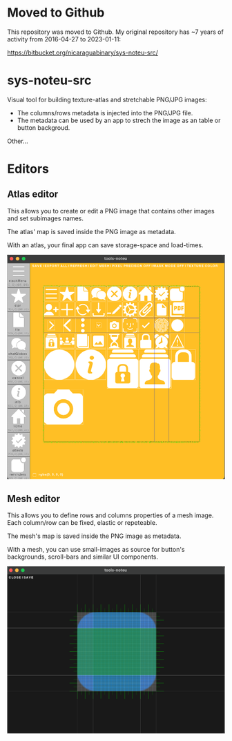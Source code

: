 # Moved to Github

This repository was moved to Github. My original repository has ~7 years of activity from 2016-04-27 to 2023-01-11:

https://bitbucket.org/nicaraguabinary/sys-noteu-src/

# sys-noteu-src

Visual tool for building texture-atlas and stretchable PNG/JPG images:

- The columns/rows metadata is injected into the PNG/JPG file.
- The metadata can be used by an app to strech the image as an table or button backgroud.

Other...

# Editors

## Atlas editor

This allows you to create or edit a PNG image that contains other images and set subimages names.

The atlas' map is saved inside the PNG image as metadata.

With an atlas, your final app can save storage-space and load-times.

![atlas-editor](README.assets/editor-atlas.png "atlas-editor")

## Mesh editor

This allows you to define rows and columns properties of a mesh image. Each column/row can be fixed, elastic or repeteable.

The mesh's map is saved inside the PNG image as metadata.

With a mesh, you can use small-images as source for button's backgrounds, scroll-bars and similar UI components.

![atlas-editor](README.assets/editor-mesh.png "atlas-editor")
